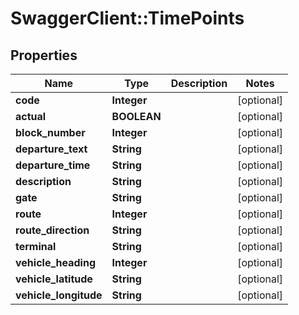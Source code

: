 # SwaggerClient::TimePoints

## Properties
Name | Type | Description | Notes
------------ | ------------- | ------------- | -------------
**code** | **Integer** |  | [optional] 
**actual** | **BOOLEAN** |  | [optional] 
**block_number** | **Integer** |  | [optional] 
**departure_text** | **String** |  | [optional] 
**departure_time** | **String** |  | [optional] 
**description** | **String** |  | [optional] 
**gate** | **String** |  | [optional] 
**route** | **Integer** |  | [optional] 
**route_direction** | **String** |  | [optional] 
**terminal** | **String** |  | [optional] 
**vehicle_heading** | **Integer** |  | [optional] 
**vehicle_latitude** | **String** |  | [optional] 
**vehicle_longitude** | **String** |  | [optional] 


